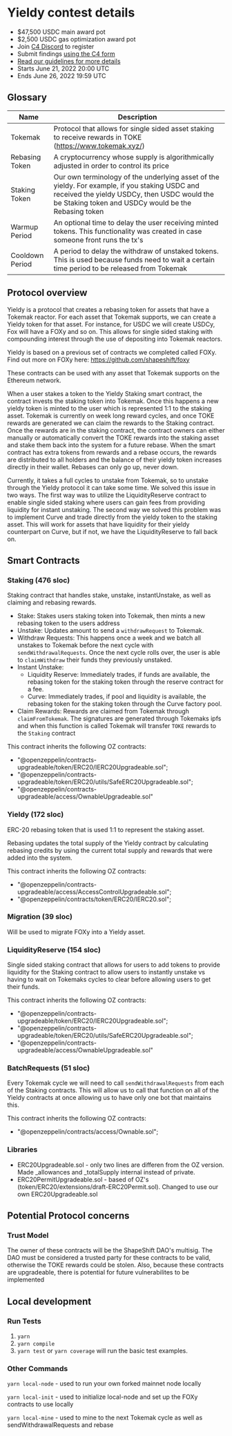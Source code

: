 # Yieldy contest details
- $47,500 USDC main award pot
- $2,500 USDC gas optimization award pot
- Join [C4 Discord](https://discord.gg/code4rena) to register
- Submit findings [using the C4 form](https://code4rena.com/contests/2022-06-yieldy-contest/submit)
- [Read our guidelines for more details](https://docs.code4rena.com/roles/wardens)
- Starts June 21, 2022 20:00 UTC
- Ends June 26, 2022 19:59 UTC

## Glossary

| Name | Description |
| -------- | -------- |
| Tokemak | Protocol that allows for single sided asset staking to receive rewards in TOKE (https://www.tokemak.xyz/) |
| Rebasing Token | A cryptocurrency whose supply is algorithmically adjusted in order to control its price |
| Staking Token | Our own terminology of the underlying asset of the yieldy.  For example, if you staking USDC and received the yieldy USDCy, then USDC would the be Staking token and USDCy would be the Rebasing token |
| Warmup Period | An optional time to delay the user receiving minted tokens.  This functionality was created in case someone front runs the tx's |
| Cooldown Period | A period to delay the withdraw of unstaked tokens.  This is used because funds need to wait a certain time period to be released from Tokemak |


## Protocol overview

Yieldy is a protocol that creates a rebasing token for assets that have a Tokemak reactor.  For each asset that Tokemak supports, we can create a Yieldy token for that asset.  For instance, for USDC we will create USDCy, Fox will have a FOXy and so on.  This allows for single sided staking with compounding interest through the use of depositing into Tokemak reactors.

Yieldy is based on a previous set of contracts we completed called FOXy.  Find out more on FOXy here: https://github.com/shapeshift/foxy

These contracts can be used with any asset that Tokemak supports on the Ethereum network.

When a user stakes a token to the Yieldy Staking smart contract, the contract invests the staking token into Tokemak.  Once this happens a new yieldy token is minted to the user which is represented 1:1 to the staking asset. Tokemak is currently on week long reward cycles, and once TOKE rewards are generated we can claim the rewards to the Staking contract.  Once the rewards are in the staking contract, the contract owners can either manually or automatically convert the TOKE rewards into the staking asset and stake them back into the system for a future rebase.  When the smart contract has extra tokens from rewards and a rebase occurs, the rewards are distributed to all holders and the balance of their yieldy token increases directly in their wallet.  Rebases can only go up, never down.

Currently, it takes a full cycles to unstake from Tokemak, so to unstake through the Yieldy protocol it can take some time.  We solved this issue in two ways.  The first way was to utilize the LiquidityReserve contract to enable single sided staking where users can gain fees from providing liquidity for instant unstaking.  The second way we solved this problem was to implement Curve and trade directly from the yieldy token to the staking asset.  This will work for assets that have liquidity for their yieldy counterpart on Curve, but if not, we have the LiquidityReserve to fall back on.

## Smart Contracts

### Staking (476 sloc)

Staking contract that handles stake, unstake, instantUnstake, as well as claiming and rebasing rewards.

- Stake: Stakes users staking token into Tokemak, then mints a new rebasing token to the users address
- Unstake: Updates amount to send a `withdrawRequest` to Tokemak.
- Withdraw Requests: This happens once a week and we batch all unstakes to Tokemak before the next cycle with `sendWithdrawalRequests`.  Once the next cycle rolls over, the user is able to `claimWithdraw` their funds they previously unstaked.
- Instant Unstake:
  - Liquidity Reserve: Immediately trades, if funds are available, the rebasing token for the staking token through the reserve contract for a fee. 
  - Curve: Immediately trades, if pool and liquidity is available, the rebasing token for the staking token through the Curve factory pool. 
- Claim Rewards:  Rewards are claimed from Tokemak through `claimFromTokemak`.  The signatures are generated through Tokemaks ipfs and when this function is called Tokemak will transfer `TOKE` rewards to the `Staking` contract


This contract inherits the following OZ contracts:
- "@openzeppelin/contracts-upgradeable/token/ERC20/IERC20Upgradeable.sol";
- "@openzeppelin/contracts-upgradeable/token/ERC20/utils/SafeERC20Upgradeable.sol";
- "@openzeppelin/contracts-upgradeable/access/OwnableUpgradeable.sol"
  
### Yieldy (172 sloc)

ERC-20 rebasing token that is used 1:1 to represent the staking asset.

Rebasing updates the total supply of the Yieldy contract by calculating rebasing credits by using the current total supply and rewards that were added into the system.

This contract inherits the following OZ contracts:
- "@openzeppelin/contracts-upgradeable/access/AccessControlUpgradeable.sol";
- "@openzeppelin/contracts/token/ERC20/IERC20.sol";

### Migration (39 sloc)

Will be used to migrate FOXy into a Yieldy asset.

### LiquidityReserve (154 sloc)

Single sided staking contract that allows for users to add tokens to provide liquidity for the Staking contract to allow users to instantly unstake vs having to wait on Tokemaks cycles to clear before allowing users to get their funds.

This contract inherits the following OZ contracts:
- "@openzeppelin/contracts-upgradeable/token/ERC20/IERC20Upgradeable.sol";
- "@openzeppelin/contracts-upgradeable/token/ERC20/utils/SafeERC20Upgradeable.sol";
- "@openzeppelin/contracts-upgradeable/access/OwnableUpgradeable.sol"

### BatchRequests (51 sloc)

Every Tokemak cycle we will need to call `sendWithdrawalRequests` from each of the Staking contracts.  This will allow us to call that function on all of the Yieldy contracts at once allowing us to have only one bot that maintains this.

This contract inherits the following OZ contracts:
- "@openzeppelin/contracts/access/Ownable.sol";

### Libraries

- ERC20Upgradeable.sol - only two lines are differen from the OZ version.  Made _allowances and _totalSupply internal instead of private.
- ERC20PermitUpgradeable.sol - based of OZ's (token/ERC20/extensions/draft-ERC20Permit.sol).  Changed to use our own ERC20Upgradeable.sol

## Potential Protocol concerns

### Trust Model

The owner of these contracts will be the ShapeShift DAO's multisig.  The DAO must be considered a trusted party for these contracts to be valid, otherwise the TOKE rewards could be stolen.  Also, because these contracts are upgradeable, there is potential for future vulnerabilites to be implemented

## Local development

### Run Tests

1. `yarn`
2. `yarn compile`
3. `yarn test` or `yarn coverage` will run the basic test examples.

### Other Commands

`yarn local-node` - used to run your own forked mainnet node locally

`yarn local-init` - used to initialize local-node and set up the FOXy contracts to use locally

`yarn local-mine` - used to mine to the next Tokemak cycle as well as sendWithdrawalRequests and rebase



